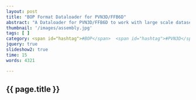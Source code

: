 ```yaml
---
layout: post
title: "BOP Format Dataloader for PVN3D/FFB6D"
abstract: "A Dataloader for PVN3D/FFB6D to work with large scale datasets published in BOP format"
thumbnail: '/images/assembly.jpg'
tags: [ ]
category: <span id="hashtag">#BOP</span>  <span id="hashtag">#PVN3D</span>
jquery: true
slideshow2: true
time: 15
words: 4321

---
```

## {{ page.title }}